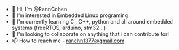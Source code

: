 - 👋 Hi, I’m @RannCohen
- 👀 I’m interested in Embedded Linux programing
- 🌱 I’m currently learning C , C++, python and all around embedded systems (freeRTOS, arduino, stm32...)
- 💞️ I’m looking to collaborate on anything that i can contribute for!
- 📫 How to reach me - ranchn1377@gmail.com

<!---
RannCohen/RannCohen is a ✨ special ✨ repository because its `README.md` (this file) appears on your GitHub profile.
You can click the Preview link to take a look at your changes.
--->
